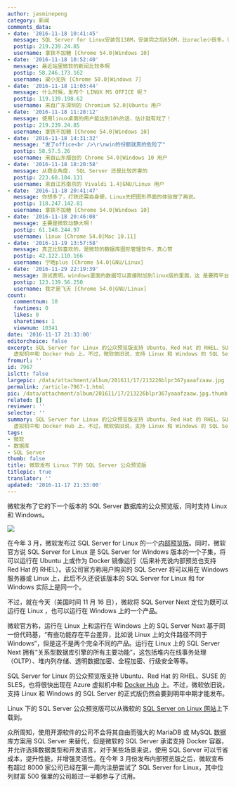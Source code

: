 ```yaml
---
author: jasminepeng
category: 新闻
comments_data:
- date: '2016-11-18 10:41:45'
  message: SQL Server for Linux安装包138M，安装完之后656M，比oracle小很多。安装配置很简单，这个给一个赞。
  postip: 219.239.24.85
  username: 拿铁不加糖 [Chrome 54.0|Windows 10]
- date: '2016-11-18 10:52:40'
  message: 最近站里微软的新闻比较多啊
  postip: 58.246.173.162
  username: 粱小无拆 [Chrome 50.0|Windows 7]
- date: '2016-11-18 11:03:44'
  message: 什么时候，发布个 LINUX MS OFFICE 呢？
  postip: 119.139.198.62
  username: 来自广东深圳的 Chromium 52.0|Ubuntu 用户
- date: '2016-11-18 11:28:12'
  message: 使用linux桌面的用户能达到10%的话，估计就有戏了！
  postip: 219.239.24.85
  username: 拿铁不加糖 [Chrome 54.0|Windows 10]
- date: '2016-11-18 14:31:32'
  message: "发了office<br />\r\nwin的份额就真的危险了"
  postip: 58.57.5.26
  username: 来自山东烟台的 Chrome 54.0|Windows 10 用户
- date: '2016-11-18 18:20:58'
  message: 从商业角度， SQL Server 还是比较厉害的
  postip: 223.68.184.131
  username: 来自江苏南京的 Vivaldi 1.4|GNU/Linux 用户
- date: '2016-11-18 20:41:47'
  message: 你想多了，打铁还需自身硬，Linux先把图形界面的体验做了再说。
  postip: 118.247.142.81
  username: 拿铁不加糖 [Chrome 54.0|Windows 10]
- date: '2016-11-18 20:46:08'
  message: 主要是微软动静大啊！
  postip: 61.148.244.97
  username: linux [Chrome 54.0|Mac 10.11]
- date: '2016-11-19 13:57:58'
  message: 真正比较喜欢的，是微软的数据库图形管理软件，真心赞
  postip: 42.122.110.166
  username: 宁皓plus [Chrome 54.0|GNU/Linux]
- date: '2016-11-29 22:19:39'
  message: 测试表明，windows里面的数据可以直接附加到linux版的里面，这 是要跨平台的节奏？
  postip: 123.139.56.250
  username: 我才是飞天 [Chrome 54.0|GNU/Linux]
count:
  commentnum: 10
  favtimes: 0
  likes: 0
  sharetimes: 1
  viewnum: 10341
date: '2016-11-17 21:33:00'
editorchoice: false
excerpt: SQL Server for Linux 的公众预览版支持 Ubuntu、Red Hat 的 RHEL、SUSE 的 SLES，也将很快出现在 Azure
  虚拟机中和 Docker Hub 上。不过，微软依旧说，支持 Linux 和 Windows 的 SQL Server 的正式版仍然会要到明年中期才能发布。
fromurl: ''
id: 7967
islctt: false
largepic: /data/attachment/album/201611/17/213226blpr367yaaafzaaw.jpg
permalink: /article-7967-1.html
pic: /data/attachment/album/201611/17/213226blpr367yaaafzaaw.jpg.thumb.jpg
related: []
reviewer: ''
selector: ''
summary: SQL Server for Linux 的公众预览版支持 Ubuntu、Red Hat 的 RHEL、SUSE 的 SLES，也将很快出现在 Azure
  虚拟机中和 Docker Hub 上。不过，微软依旧说，支持 Linux 和 Windows 的 SQL Server 的正式版仍然会要到明年中期才能发布。
tags:
- 微软
- 数据库
- SQL Server
thumb: false
title: 微软发布 Linux 下的 SQL Server 公众预览版
titlepic: true
translator: ''
updated: '2016-11-17 21:33:00'
---
```


微软发布了它的下一个版本的 SQL Server 数据库的公众预览版，同时支持 Linux 和 Windows。


![](/data/attachment/album/201611/17/213226blpr367yaaafzaaw.jpg)


在今年 3 月，微软发布过 SQL Server for Linux 的一个[内部预览版](/article-7082-1.html)。同时，微软官方说 SQL Server for Linux 是 SQL Server for Windows 版本的一个子集，将可以运行在 Ubuntu 上或作为 Docker 镜像运行（后来补充说内部预览也支持 Red Hat 的 RHEL）。该公司官方称用户购买的 SQL Server 将可以用在 Windows 服务器或 Linux 上，此后不久还说该版本的 SQL Server for Linux 和 for Windows 实际上是同一个。 


不过，就在今天（美国时间 11 月 16 日），微软将 SQL Server Next 定位为既可以运行在 Linux ，也可以运行在 Windows 上的一个产品。


微软官方称，运行在 Linux 上和运行在 Windows 上的 SQL Server Next 基于同一份代码基，“有些功能存在平台差异，比如说 Linux 上的文件路径不同于 Windows”，但是这不是两个完全不同的产品。运行在 Linux 上的 SQL Server Next 拥有“关系型数据库引擎的所有主要功能”，这包括堆内在线事务处理（OLTP）、堆内列存储、透明数据加密、全程加密、行级安全等等。


SQL Server for Linux 的公众预览版支持 Ubuntu、Red Hat 的 RHEL、SUSE 的 SLES，也将很快出现在 Azure 虚拟机中和 [Docker Hub](http://hub.docker.com/r/microsoft/mssql-server-linux) 上。不过，微软依旧说，支持 Linux 和 Windows 的 SQL Server 的正式版仍然会要到明年中期才能发布。


Linux 下的 SQL Server 公众预览版可以从微软的 [SQL Server on Linux 网站](https://www.microsoft.com/en-us/sql-server/sql-server-vnext-including-Linux)上下载到。 


众所周知，使用开源软件的公司不会将其自由而强大的 MariaDB 或 MySQL 数据库方案用 SQL Server 来替代，但是微软的 SQL Server 承诺支持 Docker 容器，并允许选择数据类型和开发语言，对于某些场景来说，使用 SQL Server 可以节省成本，提升性能，并增强灵活性。在今年 3 月份发布内部预览版之后，微软宣布有超过 8000 家公司已经在第一周内注册尝试了 SQL Server for Linux，其中位列财富 500 强里的公司超过一半都参与了试用。